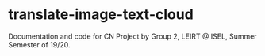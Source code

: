 # translate-image-text-cloud
Documentation and code for CN Project by Group 2, LEIRT @ ISEL, Summer Semester of 19/20.
